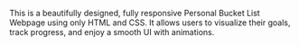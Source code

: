 This is a beautifully designed, fully responsive Personal Bucket List Webpage using only HTML and CSS. It allows users to visualize their goals, track progress, and enjoy a smooth UI with animations.
